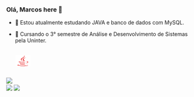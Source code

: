 ### Olá, Marcos here 👋

- 🌱 Estou atualmente estudando JAVA e banco de dados com MySQL.
- 📘 Cursando o 3° semestre de Análise e Desenvolvimento de Sistemas pela Uninter.

  <div style="display: inline_block"><br>
  <img align="center" alt="Rafa-Java" height="30" width="40" src="https://raw.githubusercontent.com/devicons/devicon/master/icons/java/java-plain.svg">
</div>
  
  ##
 
<div>
  <a href = "mailto:marcos2002maciel@gmail.com"><img src="https://img.shields.io/badge/-Gmail-%23333?style=for-the-badge&logo=gmail&logoColor=white" target="_blank"></a>
</div>

<picture>
  <source
    srcset="https://github-readme-stats.vercel.app/api?username=MarcosAbr02&show_icons=true&theme=midnight-purple"
    media="(prefers-color-scheme: dark)"
  />
  <source
    srcset="https://github-readme-stats.vercel.app/api?username=MarcosAbr02&show_icons=true"
    media="(prefers-color-scheme: light), (prefers-color-scheme: no-preference)"
  />
  <img src="https://github-readme-stats.vercel.app/api?username=MarcosAbr02&show_icons=true" />
  
</picture>

<a href="https://github.com/MarcosAbr02">
  <img height=250 algin="center" src="https://github-readme-stats.vercel.app/api/top-langs?username=MarcosAbr02&layout=compact&langs_count=8&card_width=320"  />
 
</a>
